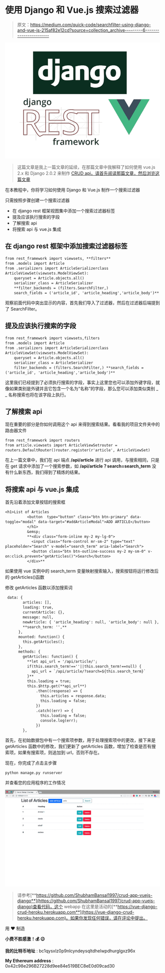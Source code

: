 # 使用 Django 和 Vue.js 搜索过滤器

> 原文：<https://medium.com/quick-code/searchfilter-using-django-and-vue-js-215af82e12cd?source=collection_archive---------6----------------------->

![](img/57b7642ffa75aad20846508852ee778f.png)

> 这篇文章是我上一篇文章的延续，在那篇文章中我解释了如何使用 vue.js 2.x 和 Django 2.0.2 来制作 [CRUD api，请首先阅读那篇文章，然后浏览这篇文章](/quick-code/crud-app-using-vue-js-and-django-516edf4e4217)

在本教程中，你将学习如何使用 Django 和 Vue.js 制作一个搜索过滤器

只需按照步骤创建一个搜索过滤器

*   在 django rest 框架视图集中添加一个搜索过滤器标签
*   提及应该执行搜索的字段
*   了解搜索 api
*   将搜索 api 与 vue.js 集成

## 在 django rest 框架中添加搜索过滤器标签

```
from rest_framework import viewsets, **filters**
from .models import Article
from .serializers import ArticleSerializerclass ArticleViewSet(viewsets.ModelViewSet):
    queryset = Article.objects.all()
    serializer_class = ArticleSerializer
    **filter_backends = (filters.SearchFilter,)
    search_fields = ('article_id', 'article_heading','article_body')**
```

观察前面代码中突出显示的内容，首先我们导入了过滤器，然后在过滤器后端提到了 SearchFilter。

## 提及应该执行搜索的字段

```
from rest_framework import viewsets,filters
from .models import Article
from .serializers import ArticleSerializerclass ArticleViewSet(viewsets.ModelViewSet):
    queryset = Article.objects.all()
    serializer_class = ArticleSerializer
    filter_backends = (filters.SearchFilter,) **search_fields = ('article_id', 'article_heading','article_body')**
```

这里我们已经提到了必须执行搜索的字段，事实上这里您也可以添加外键字段，就像如果类别是外键并且它包含一个名为“名称”的字段，那么您可以添加类似类别 _ _ 名称搜索也将在该字段上执行。

## 了解搜索 api

现在重要的部分是你如何调用这个 api 来得到搜索结果。看看我的项目文件夹中的路由器文件

```
from rest_framework import routers
from article.viewsets import ArticleViewSetrouter = routers.DefaultRouter()router.register(r'article', ArticleViewSet)
```

在上一篇文章中，我们在 api 端点 **/api/article** 进行 api 调用，与搜索相同，只是在 get 请求中添加了一个搜索参数，如 **/api/article？search=search_term** 没有什么新东西，我们得到了精炼的结果。

## 将搜索 api 与 vue.js 集成

首先沿着添加文章按钮的搜索框

```
<h1>List of Articles
          <button  type="button" class="btn btn-primary" data-toggle="modal" data-target="#addArticleModal">ADD ARTICLE</button>
          </h1>
          &emsp;
          **<div class="form-inline my-2 my-lg-0">
            <input class="form-control mr-sm-2" type="text" placeholder="Search" v-model="search_term" aria-label="Search">
            <button class="btn btn-outline-success my-2 my-sm-0" v-on:click.prevent="getArticles()">Search</button>
          </div>**
```

如果使用 vue 实例中的 search_term 变量映射搜索输入，搜索按钮将运行修改后的 getArticles()函数

修改 getArticles 函数以添加搜索词

```
 data: {
        articles: [],
        loading: true,
        currentArticle: {},
        message: null,
        newArticle: { 'article_heading': null, 'article_body': null },
        **search_term: '',**
      },
      mounted: function() {
        this.getArticles();
      },
      methods: {
        getArticles: function() {
          **let api_url = '/api/article/';
          if(this.search_term!==''||this.search_term!==null) {
            api_url = `/api/article/?search=${this.search_term}`
          }**
          this.loading = true;
          this.$http.get(**api_url**)
              .then((response) => {
                this.articles = response.data;
                this.loading = false;
              })
              .catch((err) => {
                this.loading = false;
                console.log(err);
              })
        },
```

首先，在初始数据包中有一个搜索项参数，用于处理搜索项中的更改，接下来是 getArticles 函数中的修改，我们更新了 getArticles 函数，增加了检查是否有搜索项，如果有搜索项，则追加到 url，否则不存在。

现在，你完成了点击主步骤

```
python manage.py runserver
```

并查看您的应用程序的工作情况

![](img/272f0dc82bb65802e9585e262abcda1f.png)

> 请参考[**https://github.com/ShubhamBansal1997/crud-app-vuejs-django**](https://github.com/ShubhamBansal1997/crud-app-vuejs-django)查看代码，这个 webapp 在这里是活动的[**https://vue-django-crud-heroku.herokuapp.com**](https://vue-django-crud-heroku.herokuapp.com)。如果你发现任何错误，请在评论中提出。

用 **❤** 制造

**小费不胜感激！💰 😉**

**我的比特币地址** : bc1qysxlz0p9nlcyndeysqltdhelwpdhurglgxz96x

**My Ethereum address** : 0x42c98e296B27228d9ee84e519BEC8eE0d09cad30